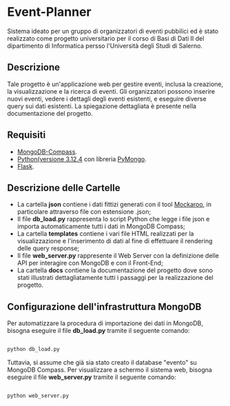 # Event-Planner
Sistema ideato per un gruppo di organizzatori di eventi pubbilici ed è stato realizzato come progetto universitario per il corso di Basi di Dati II del dipartimento di Informatica persso l'Università degli Studi di Salerno.
## Descrizione
Tale progetto è un'applicazione web per gestire eventi, inclusa la creazione, la visualizzazione e la ricerca di eventi. Gli organizzatori possono inserire nuovi eventi, vedere i dettagli degli eventi esistenti, e eseguire diverse query sui dati esistenti. La spiegazione dettagliata è presente nella documentazione del progetto.

## Requisiti
- [MongoDB-Compass](https://www.mongodb.com/docs/compass/current/install/).
- [Python(versione 3.12.4](https://www.python.org/downloads/) con libreria [PyMongo](https://pypi.org/project/pymongo/).
- [Flask](https://pypi.org/project/Flask/).

## Descrizione delle Cartelle
- La cartella **json** contiene i dati fittizi generati con il tool [Mockaroo](https://www.mockaroo.com/), in particolare attraverso file con estensione .json;
- Il file **db_load.py** rappresenta lo script Python che legge i file json e importa automaticamente tutti i dati in MongoDB Compass;
- La cartella **templates** contiene i vari file HTML realizzati per la visualizzazione e l'inserimento di dati al fine di effettuare il rendering delle query response;
- Il file **web_server.py** rappresente il Web Server con la definizione delle API per interagire con MongoDB e con il Front-End;
- La cartella **docs** contiene la documentazione del progetto dove sono stati illustrati dettagliatamente tutti i passaggi per la realizzazione del progetto. 

## Configurazione dell'infrastruttura MongoDB
Per automatizzare la procedura di importazione dei dati in MongoDB, bisogna eseguire il file **db_load.py** tramite il seguente comando:
```bash

python db_load.py

```
Tuttavia, si assume che già sia stato creato il database "evento" su MongoDB Compass.
Per visualizzare a schermo il sistema web, bisogna eseguire il file **web_server.py** tramite il seguente comando:
```bash

python web_server.py

```
